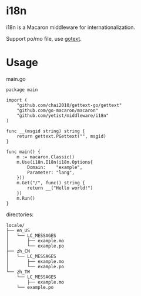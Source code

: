 # i18n

i18n is a Macaron middleware for internationalization. 

Support po/mo file, use [gotext](https://github.com/leonelquinteros/gotext).

Usage
======

main.go

```
package main

import (
	"github.com/chai2010/gettext-go/gettext"
	"github.com/go-macaron/macaron"
	"github.com/yetist/middleware/i18n"
)

func __(msgid string) string {
	return gettext.PGettext("", msgid)
}

func main() {
	m := macaron.Classic()
	m.Use(i18n.I18n(i18n.Options{
		Domain:    "example",
		Parameter: "lang",
	}))
	m.Get("/", func() string {
		return __("Hello world!")
	})
	m.Run()
}
```

directories:

```
locale/
├── en_US
│   └── LC_MESSAGES
│       ├── example.mo
│       └── example.po
├── zh_CN
│   └── LC_MESSAGES
│       ├── example.mo
│       └── example.po
└── zh_TW
    └── LC_MESSAGES
        ├── example.mo
	└── example.po
```
